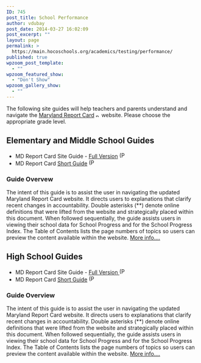 ```yaml
---
ID: 745
post_title: School Performance
author: vdubay
post_date: 2014-03-27 16:02:09
post_excerpt: ""
layout: page
permalink: >
  https://main.hocoschools.org/academics/testing/performance/
published: true
wpzoom_post_template:
  - ""
wpzoom_featured_show:
  - "Don't Show"
wpzoom_gallery_show:
  - ""
---
```

<p>The following site guides will help teachers and parents understand and navigate the <a href="http://www.mdreportcard.org/" target="_blank">Maryland Report Card</a> <img alt="new webpage" src="/f/images/new_webpage.gif" width="11" height="10" /></span> website. Please choose the appropriate grade level.</p>

<h2>Elementary and Middle School Guides</h2>
<ul>
  <li>MD Report Card Site Guide - <a href="/f/academics/MD_Report_Card_MS_ES_Site_Guide.pdf">Full Version</a> <img alt="(PDF)" src="/f/images/bullet-pdf.gif" width="16" height="16" align="bottom" border="0" /></li>
  <li>MD Report Card <a href="/f/academics/MD_Report_Card_MS_ES_Short_Guide.pdf">Short Guide</a> <img alt="(PDF)" src="/f/images/bullet-pdf.gif" width="16" height="16" align="bottom" border="0" /></li>
</ul>

<h3>Guide Overvew</h3>

<p>The intent of this guide is to assist the user in navigating the updated Maryland Report Card website. It directs users to explanations that clarify recent changes in accountability. Double asterisks (**) denote online definitions that were lifted from the website and strategically placed within this document. When followed sequentially, the guide assists users in viewing their school data for School Progress and for the School Progress Index. The Table of Contents lists the page numbers of topics so users can preview the content available within the website. <a href="/academics/testing/performance/guide-overview/">More info....</a></p>

<h2>High School Guides</h2>

<ul>
  <li>MD Report Card Site Guide - <a href="/f/academics/MD_Report_Card_HS_Site_Guide.pdf">Full Version </a><img alt="(PDF)" src="/f/images/bullet-pdf.gif" width="16" height="16" align="bottom" border="0" /></li>
  <li>MD Report Card <a href="/f/academics/MD_Report_Card_HS_Short_Guide.pdf">Short Guide</a> <img alt="(PDF)" src="/f/images/bullet-pdf.gif" width="16" height="16" align="bottom" border="0" /></li>
</ul>

<h3>Guide Overview</h3> 

<p>The intent of this guide is to assist the user in navigating the updated Maryland Report Card website. It directs users to explanations that clarify recent changes in accountability. Double asterisks (**) denote online definitions that were lifted from the website and strategically placed within this document. When followed sequentially, the guide assists users in viewing their school data for School Progress and for the School Progress Index. The Table of Contents lists the page numbers of topics so users can preview the content available within the website. <a href="/academics/testing/performance/guide-overview/#hsguide">More info....</a></p>